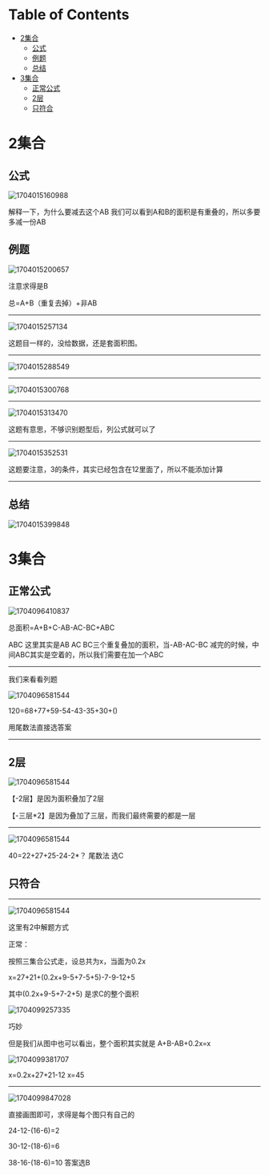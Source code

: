 # Table of Contents

* [2集合](#2集合)
  * [公式](#公式)
  * [例题](#例题)
  * [总结](#总结)
* [3集合](#3集合)
  * [正常公式](#正常公式)
  * [2层](#2层)
  * [只符合](#只符合)




# 2集合



## 公式

![1704015160988](.images/1704015160988.png)

解释一下，为什么要减去这个AB
我们可以看到A和B的面积是有重叠的，所以多要多减一份AB



## 例题

![1704015200657](.images/1704015200657.png)

注意求得是B

总=A+B（重复去掉）+非AB



----



![1704015257134](.images/1704015257134.png)

这题目一样的，没给数据，还是套面积图。

----

![1704015288549](.images/1704015288549.png)



-----

![1704015300768](.images/1704015300768.png)

-----



![1704015313470](.images/1704015313470.png)

这题有意思，不够识别题型后，列公式就可以了



---

![1704015352531](.images/1704015352531.png)

这题要注意，3的条件，其实已经包含在12里面了，所以不能添加计算

---

## 总结

![1704015399848](.images/1704015399848.png)





# 3集合

## 正常公式

![1704096410837](.images/1704096410837.png)



总面积=A+B+C-AB-AC-BC+ABC

ABC 这里其实是AB AC BC三个重复叠加的面积，当-AB-AC-BC 减完的时候，中间ABC其实是空着的，所以我们需要在加一个ABC

------

我们来看看列题

![1704096581544](.images/1704096581544.png)



120=68+77+59-54-43-35+30+() 

用尾数法直接选答案

----





## 2层
![1704096581544](.images/1704096692798.png)

【-2层】是因为面积叠加了2层

【-三层*2】是因为叠加了三层，而我们最终需要的都是一层

----
![1704096581544](.images/1704097023362.png)



40=22+27+25-24-2*？ 尾数法 选C



## 只符合



---

![1704096581544](.images/1704097338008.png)

这里有2中解题方式

正常：

按照三集合公式走，设总共为x，当面为0.2x

x=27+21+(0.2x+9-5+7-5+5)-7-9-12+5 

其中(0.2x+9-5+7-2+5) 是求C的整个面积

![1704099257335](.images/1704099257335.png)

巧妙

 但是我们从图中也可以看出，整个面积其实就是 A+B-AB+0.2x=x

 ![1704099381707](.images/1704099381707.png)

x=0.2x+27+21-12   x=45

---

![1704099847028](.images/1704099847028.png)

直接画图即可，求得是每个图只有自己的

24-12-(16-6)=2

30-12-(18-6)=6

38-16-(18-6)=10
答案选B


